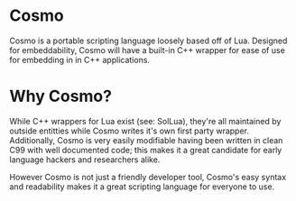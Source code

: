 # Cosmo
Cosmo is a portable scripting language loosely based off of Lua. Designed for embeddability, Cosmo will have a built-in C++ wrapper for ease of use for embedding in in C++ applications.

# Why Cosmo?
While C++ wrappers for Lua exist (see: SolLua), they're all maintained by outside entitties while Cosmo writes it's own first party wrapper. Additionally, Cosmo is very easily modifiable having been written in clean C99 with well documented code; this makes it a great candidate for early language hackers and researchers alike.

However Cosmo is not just a friendly developer tool, Cosmo's easy syntax and readability makes it a great scripting language for everyone to use.